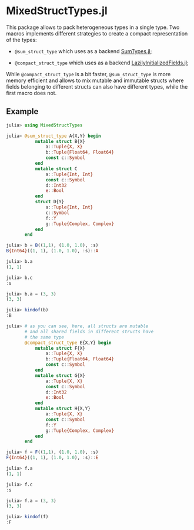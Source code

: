 # MixedStructTypes.jl

This package allows to pack heterogeneous types in a single type. Two macros implements different
strategies to create a compact representation of the types:

- `@sum_struct_type`  which uses as a backend [SumTypes.jl](https://github.com/MasonProtter/SumTypes.jl);

- `@compact_struct_type` which uses as a backend [LazilyInitializedFields.jl](https://github.com/KristofferC/LazilyInitializedFields.jl);

While `@compact_struct_type` is a bit faster, `@sum_struct_type` is more memory efficient and allows to mix
mutable and immutable structs where fields belonging to different structs can also have different types, while the first macro does not.

## Example

```julia
julia> using MixedStructTypes

julia> @sum_struct_type A{X,Y} begin
           mutable struct B{X}
               a::Tuple{X, X}
               b::Tuple{Float64, Float64}
               const c::Symbol
           end
           mutable struct C
               a::Tuple{Int, Int}
               const c::Symbol
               d::Int32
               e::Bool
           end
           struct D{Y}
               a::Tuple{Int, Int}
               c::Symbol
               f::Y
               g::Tuple{Complex, Complex}
           end
       end

julia> b = B((1,1), (1.0, 1.0), :s)
B{Int64}((1, 1), (1.0, 1.0), :s)::A

julia> b.a
(1, 1)

julia> b.c
:s

julia> b.a = (3, 3)
(3, 3)

julia> kindof(b)
:B

julia> # as you can see, here, all structs are mutable
       # and all shared fields in different structs have
       # the same type
       @compact_struct_type E{X,Y} begin
           mutable struct F{X}
               a::Tuple{X, X}
               b::Tuple{Float64, Float64}
               const c::Symbol
           end
           mutable struct G{X}
               a::Tuple{X, X}
               const c::Symbol
               d::Int32
               e::Bool
           end
           mutable struct H{X,Y}
               a::Tuple{X, X}
               const c::Symbol
               f::Y
               g::Tuple{Complex, Complex}
           end
       end

julia> f = F((1,1), (1.0, 1.0), :s)
F{Int64}((1, 1), (1.0, 1.0), :s)::E

julia> f.a
(1, 1)

julia> f.c
:s

julia> f.a = (3, 3)
(3, 3)

julia> kindof(f)
:F
```

